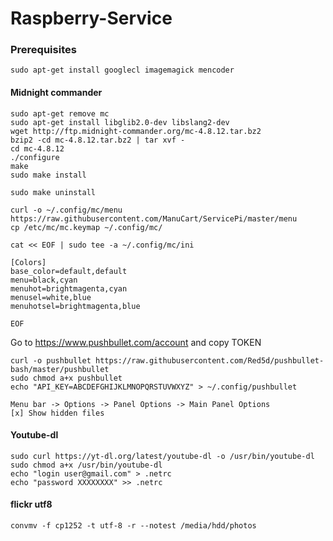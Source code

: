 Raspberry-Service
=================

### Prerequisites
````
sudo apt-get install googlecl imagemagick mencoder
````


#### Midnight commander
````
sudo apt-get remove mc
sudo apt-get install libglib2.0-dev libslang2-dev
wget http://ftp.midnight-commander.org/mc-4.8.12.tar.bz2
bzip2 -cd mc-4.8.12.tar.bz2 | tar xvf -
cd mc-4.8.12
./configure
make
sudo make install

sudo make uninstall

curl -o ~/.config/mc/menu https://raw.githubusercontent.com/ManuCart/ServicePi/master/menu
cp /etc/mc/mc.keymap ~/.config/mc/

cat << EOF | sudo tee -a ~/.config/mc/ini

[Colors]
base_color=default,default
menu=black,cyan
menuhot=brightmagenta,cyan
menusel=white,blue
menuhotsel=brightmagenta,blue

EOF

````
Go to https://www.pushbullet.com/account
and copy TOKEN

````
curl -o pushbullet https://raw.githubusercontent.com/Red5d/pushbullet-bash/master/pushbullet
sudo chmod a+x pushbullet
echo "API_KEY=ABCDEFGHIJKLMNOPQRSTUVWXYZ" > ~/.config/pushbullet
````

````
Menu bar -> Options -> Panel Options -> Main Panel Options
[x] Show hidden files
````
#### Youtube-dl

````
sudo curl https://yt-dl.org/latest/youtube-dl -o /usr/bin/youtube-dl
sudo chmod a+x /usr/bin/youtube-dl
echo "login user@gmail.com" > .netrc
echo "password XXXXXXXX" >> .netrc
````

#### flickr utf8
````
convmv -f cp1252 -t utf-8 -r --notest /media/hdd/photos
````
